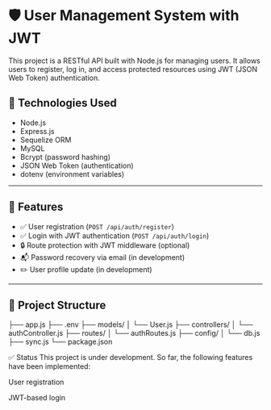 # 🛡️ User Management System with JWT

This project is a RESTful API built with Node.js for managing users. It allows users to register, log in, and access protected resources using JWT (JSON Web Token) authentication.

## 🔧 Technologies Used

- Node.js
- Express.js
- Sequelize ORM
- MySQL
- Bcrypt (password hashing)
- JSON Web Token (authentication)
- dotenv (environment variables)

---

## 🚀 Features

- ✅ User registration (`POST /api/auth/register`)
- ✅ Login with JWT authentication (`POST /api/auth/login`)
- 🔒 Route protection with JWT middleware (optional)
- 📬 Password recovery via email (in development)
- ✏️ User profile update (in development)

---

## 📁 Project Structure

├── app.js
├── .env
├── models/
│ └── User.js
├── controllers/
│ └── authController.js
├── routes/
│ └── authRoutes.js
├── config/
│ └── db.js
├── sync.js
└── package.json

✅ Status
This project is under development. So far, the following features have been implemented:

User registration

JWT-based login


